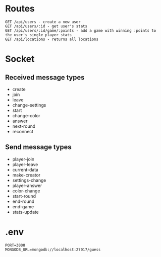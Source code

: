 # Routes
```
GET /api/users - create a new user
GET /api/users/:id - get user's stats
GET /api/users/:id/game/:points - add a game with winning :points to the user's single player stats
GET /api/locations - returns all locations
```

# Socket 
## Received message types
* create
* join
* leave
* change-settings
* start
* change-color
* answer
* next-round
* reconnect

## Send message types
* player-join
* player-leave
* current-data
* make-creator
* settings-change
* player-answer
* color-change
* start-round
* end-round
* end-game
* stats-update

# .env
```dotenv
PORT=3000
MONGODB_URL=mongodb://localhost:27017/guess
```
